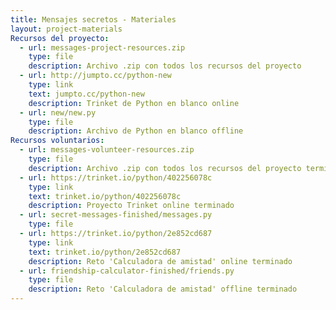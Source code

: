 ```yaml
---
title: Mensajes secretos - Materiales
layout: project-materials
Recursos del proyecto:     
  - url: messages-project-resources.zip
    type: file
    description: Archivo .zip con todos los recursos del proyecto
  - url: http://jumpto.cc/python-new
    type: link
    text: jumpto.cc/python-new
    description: Trinket de Python en blanco online
  - url: new/new.py
    type: file
    description: Archivo de Python en blanco offline
Recursos voluntarios:
  - url: messages-volunteer-resources.zip
    type: file
    description: Archivo .zip con todos los recursos del proyecto terminado
  - url: https://trinket.io/python/402256078c
    type: link
    text: trinket.io/python/402256078c
    description: Proyecto Trinket online terminado
  - url: secret-messages-finished/messages.py
    type: file
  - url: https://trinket.io/python/2e852cd687
    type: link
    text: trinket.io/python/2e852cd687
    description: Reto 'Calculadora de amistad' online terminado
  - url: friendship-calculator-finished/friends.py
    type: file
    description: Reto 'Calculadora de amistad' offline terminado
---
```


